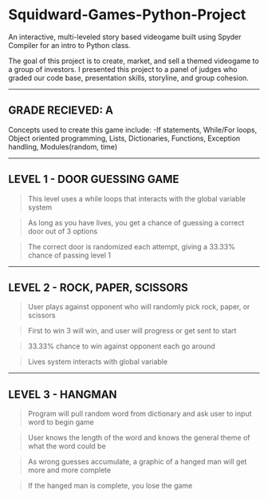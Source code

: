 # Squidward-Games-Python-Project
An interactive, multi-leveled story based videogame built using Spyder Compiler for an intro to Python class.

The goal of this project is to create, market, and sell a themed videogame to a group of investors.  I presented this project to a panel of judges who graded our code base, presentation skills, storyline, and group cohesion.

--------------------------------------------------------------
GRADE RECIEVED: A
--------------------------------------------------------------

Concepts used to create this game include:
-If statements, While/For loops, Object oriented programming, Lists, Dictionaries, Functions, Exception handling, Modules(random, time)

----------------------------
LEVEL 1 - DOOR GUESSING GAME
----------------------------
>This level uses a while loops that interacts with the global variable system 

>As long as you have lives, you get a chance of guessing a correct door out of 3 options

>The correct door is randomized each attempt, giving a 33.33% chance of passing level 1

-------------------------------
LEVEL 2 - ROCK, PAPER, SCISSORS
-------------------------------
>User plays against opponent who will randomly pick rock, paper, or scissors

>First to win 3 will win, and user will progress or get sent to start

>33.33% chance to win against opponent each go around

>Lives system interacts with global variable

-----------------
LEVEL 3 - HANGMAN
-----------------
>Program will pull random word from dictionary and ask user to input word to begin game

>User knows the length of the word and knows the general theme of what the word could be

>As wrong guesses accumulate, a graphic of a hanged man will get more and more complete

>If the hanged man is complete, you lose the game
